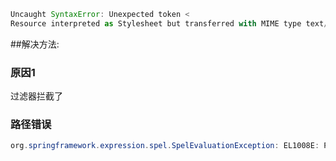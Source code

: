```js
Uncaught SyntaxError: Unexpected token <  
Resource interpreted as Stylesheet but transferred with MIME type text/html。  
```

##解决方法:

### 原因1

过滤器拦截了

### 路径错误


```java
org.springframework.expression.spel.SpelEvaluationException: EL1008E: Property or field 'timestamp' cannot be found on object of type 'org.springframework.ui.ModelMap' - maybe not public?
```


